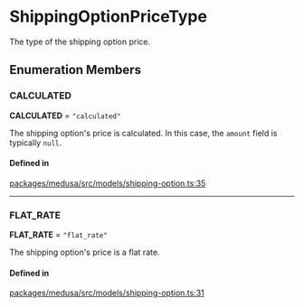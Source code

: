 # ShippingOptionPriceType

The type of the shipping option price.

## Enumeration Members

### CALCULATED

 **CALCULATED** = ``"calculated"``

The shipping option's price is calculated. In this case, the `amount` field is typically `null`.

#### Defined in

[packages/medusa/src/models/shipping-option.ts:35](https://github.com/medusajs/medusa/blob/e39010127/packages/medusa/src/models/shipping-option.ts#L35)

___

### FLAT\_RATE

 **FLAT\_RATE** = ``"flat_rate"``

The shipping option's price is a flat rate.

#### Defined in

[packages/medusa/src/models/shipping-option.ts:31](https://github.com/medusajs/medusa/blob/e39010127/packages/medusa/src/models/shipping-option.ts#L31)
